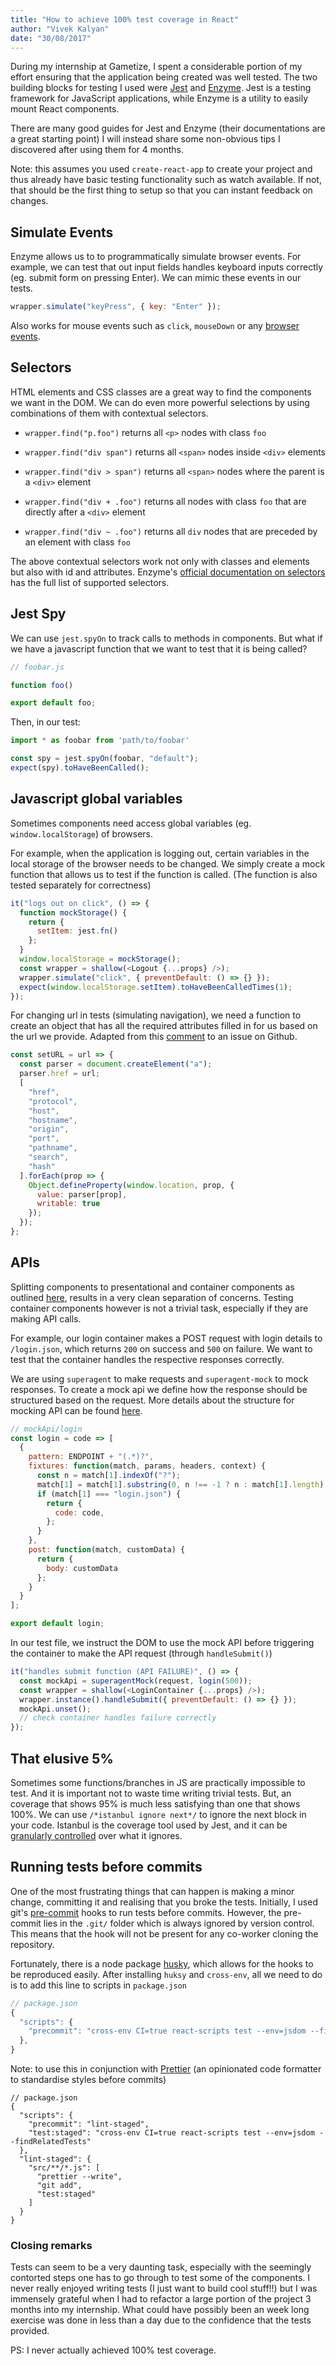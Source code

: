 ```yaml
---
title: "How to achieve 100% test coverage in React"
author: "Vivek Kalyan"
date: "30/08/2017"
---
```


During my internship at Gametize, I spent a considerable portion of my effort ensuring that the application being created was well tested. The two building blocks for testing I used were [Jest](https://facebook.github.io/jest/) and [Enzyme](http://airbnb.io/enzyme/). Jest is a testing framework for JavaScript applications, while Enzyme is a utility to easily mount React components. 

There are many good guides for Jest and Enzyme (their documentations are a great starting point) I will instead share some non-obvious tips I discovered after using them for 4 months. 

Note: this assumes you used `create-react-app` to create your project and thus already have basic testing functionality such as watch available. If not, that should be the first thing to setup so that you can instant feedback on changes.

## Simulate Events

Enzyme allows us to to programmatically simulate browser events. For example, we can test that out input fields handles keyboard inputs correctly (eg. submit form on pressing Enter). We can mimic these events in our tests.

```javascript
wrapper.simulate("keyPress", { key: "Enter" });
```

Also works for mouse events such as `click`, `mouseDown` or any [browser events](https://developer.mozilla.org/en-US/docs/Web/Events).

## Selectors

HTML elements and CSS classes are a great way to find the components we want in the DOM. We can do even more powerful selections by using combinations of them with contextual selectors.

* `wrapper.find("p.foo")` returns all `<p>` nodes with class `foo`

* `wrapper.find("div span")` returns all `<span>` nodes inside `<div>` elements

* `wrapper.find("div > span")` returns all `<span>` nodes where the parent is a `<div>` element

* `wrapper.find("div + .foo")` returns all nodes with class `foo` that are directly after a `<div>` element

* `wrapper.find("div ~ .foo")` returns all `div` nodes that are preceded by an element with class `foo`

The above contextual selectors work not only with classes and elements but also with id and attributes. Enzyme's [official documentation on selectors](http://airbnb.io/enzyme/docs/api/selector.html) has the full list of supported selectors.

## Jest Spy

We can use `jest.spyOn` to track calls to methods in components. But what if we have a javascript function that we want to test that it is being called?

```javascript
// foobar.js

function foo()

export default foo;
```

Then, in our test:

```javascript
import * as foobar from 'path/to/foobar'

const spy = jest.spyOn(foobar, "default");
expect(spy).toHaveBeenCalled();
```

## Javascript global variables

Sometimes components need access global variables (eg. `window.localStorage`) of browsers.

For example, when the application is logging out, certain variables in the local storage of the browser needs to be changed. We simply create a mock function that allows us to test if the function is called. (The function is also tested separately for correctness)

```javascript
it("logs out on click", () => {
  function mockStorage() {
    return {
      setItem: jest.fn()
    };
  }
  window.localStorage = mockStorage();
  const wrapper = shallow(<Logout {...props} />);
  wrapper.simulate("click", { preventDefault: () => {} });
  expect(window.localStorage.setItem).toHaveBeenCalledTimes(1);
});
```

For changing url in tests (simulating navigation), we need a function to create an object that has all the required attributes filled in for us based on the url we provide. Adapted from this [comment](https://github.com/facebook/jest/issues/890#issuecomment-298594389) to an issue on Github.

```javascript
const setURL = url => {
  const parser = document.createElement("a");
  parser.href = url;
  [
    "href",
    "protocol",
    "host",
    "hostname",
    "origin",
    "port",
    "pathname",
    "search",
    "hash"
  ].forEach(prop => {
    Object.defineProperty(window.location, prop, {
      value: parser[prop],
      writable: true
    });
  });
};
```

## APIs

Splitting components to presentational and container components as outlined [here](https://medium.com/@dan_abramov/smart-and-dumb-components-7ca2f9a7c7d0), results in a very clean separation of concerns. Testing container components however is not a trivial task, especially if they are making API calls.

For example, our login container makes a POST request with login details to `/login.json`, which returns `200` on success and `500` on failure. We want to test that the container handles the respective responses correctly.

We are using `superagent` to make requests and `superagent-mock` to mock responses. To create a mock api we define how the response should be structured based on the request. More details about the structure for mocking API can be found [here](https://github.com/M6Web/superagent-mock).

```javascript
// mockApi/login
const login = code => [
  {
    pattern: ENDPOINT + "(.*)?",
    fixtures: function(match, params, headers, context) {
      const n = match[1].indexOf("?");
      match[1] = match[1].substring(0, n !== -1 ? n : match[1].length);
      if (match[1] === "login.json") {
        return {
          code: code,
        };
      }
    },
    post: function(match, customData) {
      return {
        body: customData
      };
    }
  }
];

export default login;
```

In our test file, we instruct the DOM to use the mock API before triggering the container to make the API request (through `handleSubmit()`)

```javascript
it("handles submit function (API FAILURE)", () => {
  const mockApi = superagentMock(request, login(500));
  const wrapper = shallow(<LoginContainer {...props} />);
  wrapper.instance().handleSubmit({ preventDefault: () => {} });
  mockApi.unset();
  // check container handles failure correctly
});
```

## That elusive 5%

Sometimes some functions/branches in JS are practically impossible to test. And it is important not to waste time writing trivial tests. But, an coverage that shows 95% is much less satisfying than one that shows 100%. We can use `/*istanbul ignore next*/` to ignore the next block in your code. Istanbul is the coverage tool used by Jest, and it can be [granularly controlled](https://github.com/gotwarlost/istanbul/blob/master/ignoring-code-for-coverage.md) over what it ignores. 


## Running tests before commits

One of the most frustrating things that can happen is making a minor change, committing it and realising that you broke the tests. Initially, I used git's [pre-commit](https://git-scm.com/book/en/v2/Customizing-Git-Git-Hooks) hooks to run tests before commits. However, the pre-commit lies in the `.git/` folder which is always ignored by version control. This means that the hook will not be present for any co-worker cloning the repository.

Fortunately, there is a node package [husky](https://github.com/typicode/husky), which allows for the hooks to be reproduced easily. After installing `huksy` and `cross-env`, all we need to do is to add this line to scripts in `package.json`

```javascript
// package.json
{
  "scripts": {
    "precommit": "cross-env CI=true react-scripts test --env=jsdom --findRelatedTests",
  },
}
```

Note: to use this in conjunction with [Prettier](https://github.com/prettier/prettier) (an opinionated code formatter to standardise styles before commits)

```
// package.json
{
  "scripts": {
    "precommit": "lint-staged",
    "test:staged": "cross-env CI=true react-scripts test --env=jsdom --findRelatedTests"
  },
  "lint-staged": {
    "src/**/*.js": [
      "prettier --write",
      "git add",
      "test:staged"
    ]
  }
}
```

### Closing remarks

Tests can seem to be a very daunting task, especially with the seemingly contorted steps one has to go through to test some of the components. I never really enjoyed writing tests (I just want to build cool stuff!!) but I was immensely grateful when I had to refactor a large portion of the project 3 months into my internship. What could have possibly been an week long exercise was done in less than a day due to the confidence that the tests provided. 

PS: I never actually achieved 100% test coverage.